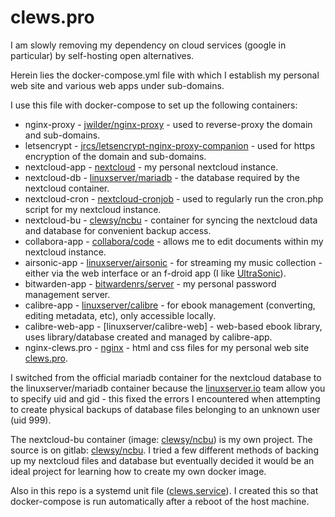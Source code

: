 # clews.pro

I am slowly removing my dependency on cloud services (google in particular) by self-hosting open alternatives.

Herein lies the docker-compose.yml file with which I establish my personal web site and various web apps under sub-domains.

I use this file with docker-compose to set up the following containers:
* nginx-proxy - [jwilder/nginx-proxy](https://hub.docker.com/r/jwilder/nginx-proxy) - used to reverse-proxy the  domain and sub-domains.
* letsencrypt - [jrcs/letsencrypt-nginx-proxy-companion](https://hub.docker.com/r/jrcs/letsencrypt-nginx-proxy-companion) - used for https encryption of the domain and sub-domains.
* nextcloud-app - [nextcloud](https://hub.docker.com/_/nextcloud) - my personal nextcloud instance.
* nextcloud-db - [linuxserver/mariadb](https://hub.docker.com/r/linuxserver/mariadb) - the database required by the nextcloud container.
* nextcloud-cron - [nextcloud-cronjob](https://hub.docker.com/r/rcdailey/nextcloud-cronjob) - used to regularly run the cron.php script for my nextcloud instance.
* nextcloud-bu - [clewsy/ncbu](https://hub.docker.com/r/clewsy/ncbu) - container for syncing the nextcloud data and database for convenient backup access.
* collabora-app - [collabora/code](https://hub.docker.com/r/collabora/code) - allows me to edit documents within my nextcloud instance.
* airsonic-app - [linuxserver/airsonic](https://hub.docker.com/r/linuxserver/airsonic) - for streaming my music collection - either via the web interface or an f-droid app (I like [UltraSonic](https://f-droid.org/en/packages/org.moire.ultrasonic/)).
* bitwarden-app - [bitwardenrs/server](https://hub.docker.com/r/bitwardenrs/server) - my personal password management server.
* calibre-app - [linuxserver/calibre](https://hub.docker.com/r/linuxserver/calibre) - for ebook management (converting, editing metadata, etc), only accessible locally.
* calibre-web-app - [linuxserver/calibre-web] - web-based ebook library, uses library/database created and managed by calibre-app.
* nginx-clews.pro - [nginx](https://hub.docker.com/_/nginx) - html and css files for my personal web site [clews.pro](https://clews.pro).

I switched from the official mariadb container for the nextcloud database to the linuxserver/mariadb container because the [linuxserver.io](https://www.linuxserver.io/) team allow you to specify uid and gid - this fixed the errors I encountered when attempting to create physical backups of database files belonging to an unknown user (uid 999).

The nextcloud-bu container (image: [clewsy/ncbu](https://hub.docker.com/r/clewsy/ncbu)) is my own project.  The source is on gitlab: [clewsy/ncbu](https://gitlab.com/clewsy/ncbu).  I tried a few different methods of backing up my nextcloud files and database but eventually decided it would be an ideal project for learning how to create my own docker image.

Also in this repo is a systemd unit file ([clews.service](https://gitlab.com/clewsy/clews.pro/blob/master/clews.service)).  I created this so that docker-compose is run automatically after a reboot of the host machine.
